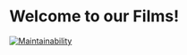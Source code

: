 # Welcome to our Films!

[![Maintainability](https://api.codeclimate.com/v1/badges/510cb777d4db9409e0d6/maintainability)](https://codeclimate.com/github/Karaseyka/Films/maintainability)
